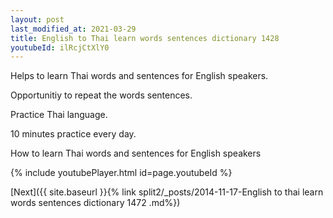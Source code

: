 ```yaml
---
layout: post
last_modified_at: 2021-03-29
title: English to Thai learn words sentences dictionary 1428 
youtubeId: ilRcjCtXlY0
---
```

 
 
Helps to learn Thai words and sentences for English speakers.

Opportunitiy to repeat the words sentences. 

Practice Thai language. 
 
10 minutes practice every day. 
 
How to learn Thai words and sentences for English speakers 
 
{% include youtubePlayer.html id=page.youtubeId %}
 
 
[Next]({{ site.baseurl }}{% link  split2/_posts/2014-11-17-English to thai learn words sentences dictionary 1472 .md%})
 
